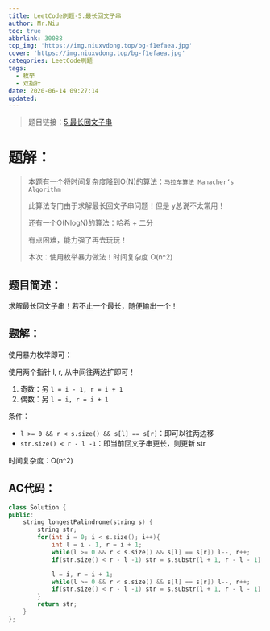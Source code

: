 ```yaml
---
title: LeetCode刷题-5.最长回文子串
author: Mr.Niu
toc: true
abbrlink: 30088
top_img: 'https://img.niuxvdong.top/bg-f1efaea.jpg'
cover: 'https://img.niuxvdong.top/bg-f1efaea.jpg'
categories: LeetCode刷题
tags:
  - 枚举
  - 双指针
date: 2020-06-14 09:27:14
updated:
---
```








> 题目链接：[5.最长回文子串](https://leetcode-cn.com/problems/longest-palindromic-substring/)



# 题解：



> 本题有一个将时间复杂度降到O(N)的算法：`马拉车算法 Manacher‘s Algorithm` 
>
> 此算法专门由于求解最长回文子串问题！但是 y总说不太常用！
>
> 还有一个O(NlogN)的算法：哈希 + 二分 
>
> 有点困难，能力强了再去玩玩！
>
> 本次：使用枚举暴力做法！时间复杂度 O(n^2)



## 题目简述：

求解最长回文子串！若不止一个最长，随便输出一个！



## 题解：



使用暴力枚举即可：



使用两个指针 l, r, 从中间往两边扩即可！



1. 奇数：另 `l = i - 1, r = i + 1`
2. 偶数：另 `l = i, r = i + 1`



条件：

- `l >= 0 && r < s.size() && s[l] == s[r]`：即可以往两边移
- `str.size() < r - l -1`：即当前回文子串更长，则更新 str



时间复杂度：O(n^2)

## AC代码：



```c++
class Solution {
public:
    string longestPalindrome(string s) {
        string str;
        for(int i = 0; i < s.size(); i++){
            int l = i - 1, r = i + 1;
            while(l >= 0 && r < s.size() && s[l] == s[r]) l--, r++;
            if(str.size() < r - l -1) str = s.substr(l + 1, r - l - 1);

            l = i, r = i + 1;
            while(l >= 0 && r < s.size() && s[l] == s[r]) l--, r++;
            if(str.size() < r - l -1) str = s.substr(l + 1, r - l - 1);
        }
        return str;
    }
};
```



